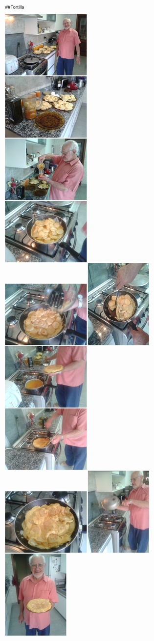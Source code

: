 ##Tortilla

![](figs/mis_en_place.png "Mis en place")
![](figs/batatas_na_jarra.png "Frite as batatas e coloque-as no ovo")
![](figs/separa_metade_ovos.png "Antes de começar divida os ovos batidos em duas partes")
![](figs/primeira_metade.png "Despeje a primeira metade")
![](figs/addiciona_cebollas.png "Adicione as cebolas fritas")
![](figs/fritando_primeira_metade.png "Fritando a primeira metade")
![](figs/antes_coloca_segunda_metade.png "Separe a primeira metade frita em uma tampa e despeje segunda metade dos ovos")
![](figs/primeira_metade_por_cima.png "Quando a primeira metade começar a coagular coloque a primeira metade sobre ela")
![](figs/depois_de_virada.png "Fritando as duas metades")
![](figs/virando.png "Use uma tampa para virar e fritar por igual dos dois lados")
![](figs/servindo.png "Ahi está")


